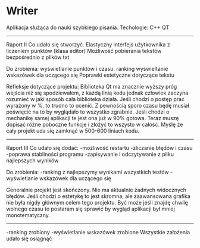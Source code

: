# Writer

Aplikacja służąca do nauki szybkiego pisania.
Techologie:
C++
QT
_____________________________________________________
Raport II
Co udało się stworzyć.
Elastyczny interfejs użytkownika z liczeniem punktów (klasa editor)
Możliwość pobierania tekstów bezpośrednio z plików txt

Do zrobienia:
wyświetlanie punktów i czasu.
ranking 
wyświeltanie wskazówek dla uczącego się
Poprawki estetyczne dotyczące tekstu

Refleksje dotyczące projektu:
Biblioteka Qt ma znacznie wyższy próg wejścia niż się spodziewałem, z każdą linią kodu jednak człowiek zaczyna rozumieć w jaki sposób cała biblioteka działa.
Jeśli chodzi o postęp prac wyrażony w %, to trudno to ocenić. Z pewnością sporo czasu będę musiał poświęcić na to by wyglądało to wszystko zgrabnie. Jeśli chodzi o mechanikę samej aplikacji te jest ona już w 90% gotowa. Teraz muszę dopisać różne poboczne funkcje i złożyć to wszysto w całość. Myślę że cały projekt uda się zamknąć w 500-600 liniach kodu.

--------------------------------------------------------------------------

Raport III
Co udało się dodać:
-możliwość restartu
-zliczanie błędów i czasu
-poprawa stabliności programu
-zapisywanie i odczytywanie z pliku najlepszych wyników

Do zrobienia:
-ranking z najlepszymy wynikami wszystkich testów
-wyświetlanie wskazówek dla uczącego się


Generalnie projekt jest skończony. Nie ma aktualnie żadnych widocznych błędów. Jeśli chodzi o estetykę to jest skromna, ale zaawansowana grafika nie była nigdy głównym celem tego projektu. Być może jeśli znajdę chwilę wolnego czasu to postaram się sprawić by wygląd aplikacji był mniej monotematyczny.

----------------------------------------------------------------------------------------------------

-ranking zrobiony
-wyświetlanie wskazówek zrobione
Wszystkie założenia udało się osiągnąć

